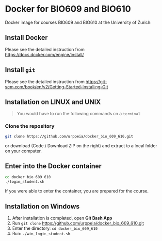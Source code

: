 # Docker for BIO609 and BIO610
Docker image for courses BIO609 and BIO610 at the University of Zurich

## Install Docker
Please see the detailed instruction from https://docs.docker.com/engine/install/

## Install `git`
Please see the detailed instruction from https://git-scm.com/book/en/v2/Getting-Started-Installing-Git

## Installation on LINUX and UNIX

> You would have to run the following commands on a `terminal`

### Clone the repository

```bash
git clone https://github.com/urppeia/docker_bio_609_610.git
```

or download (Code / Download ZIP on the right) and extract to a local folder on your computer.

## Enter into the Docker container

```bash
cd docker_bio_609_610
./login_student.sh
```

If you were able to enter the container, you are prepared for the course.


## Installation on Windows

1. After installation is completed, open **Git Bash App**
2. Run `git clone` https://github.com/urppeia/docker_bio_609_610.git
3. Enter the directory: `cd docker_bio_609_610`
4. Run: `./win_login_student.sh`
